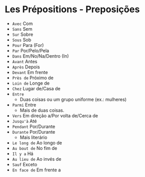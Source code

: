 # Les Prépositions - Preposições

-   `Avec` Com
-   `Sans` Sem
-   `Sur` Sobre
-   `Sous` Sob
-   `Pour` Para (For)
-   `Par` Por/Pelo/Pela
-   `Dans` Em/No/Na/Dentro (In)
-   `Avant` Antes
-   `Après` Depois
-   `Devant` Em frente
-   `Près de` Próximo de
-   `Loin de` Longe de
-   `Chez` Lugar de/Casa de
-   `Entre`
    -   Duas coisas ou um grupo uniforme (ex.: mulheres)
-   `Parmi` Entre
    -   Mais de duas coisas.
-   `Vers` Em direção a/Por volta de/Cerca de
-   `Jusqu'à` Até
-   `Pendant` Por/Durante
-   `Durante` Por/Durante
    -   Mais literário
-   `Le long de` Ao longo de
-   `Au bout de` No fim de
-   `Il y a` Há
-   `Au lieu de` Ao invés de
-   `Sauf` Exceto
-   `En face de` Em frente a
